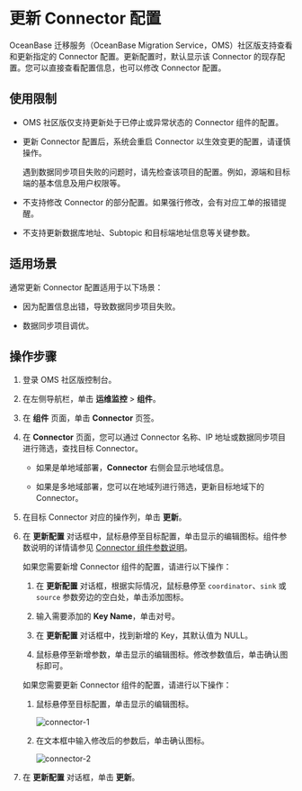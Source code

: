 # 更新 Connector 配置

OceanBase 迁移服务（OceanBase Migration Service，OMS）社区版支持查看和更新指定的 Connector 配置。更新配置时，默认显示该 Connector 的现存配置。您可以直接查看配置信息，也可以修改 Connector 配置。

## 使用限制

* OMS 社区版仅支持更新处于已停止或异常状态的 Connector 组件的配置。
  
* 更新 Connector 配置后，系统会重启 Connector 以生效变更的配置，请谨慎操作。
  
  遇到数据同步项目失败的问题时，请先检查该项目的配置。例如，源端和目标端的基本信息及用户权限等。

* 不支持修改 Connector 的部分配置。如果强行修改，会有对应工单的报错提醒。
  
* 不支持更新数据库地址、Subtopic 和目标端地址信息等关键参数。

## 适用场景

通常更新 Connector 配置适用于以下场景：

* 因为配置信息出错，导致数据同步项目失败。
  
* 数据同步项目调优。

## 操作步骤

1. 登录 OMS 社区版控制台。

2. 在左侧导航栏，单击 **运维监控** \> **组件**。

3. 在 **组件** 页面，单击 **Connector** 页签。

4. 在 **Connector** 页面，您可以通过 Connector 名称、IP 地址或数据同步项目进行筛选，查找目标 Connector。

   * 如果是单地域部署，**Connector** 右侧会显示地域信息。

   * 如果是多地域部署，您可以在地域列进行筛选，更新目标地域下的 Connector。

5. 在目标 Connector 对应的操作列，单击 **更新**。

6. 在 **更新配置** 对话框中，鼠标悬停至目标配置，单击显示的编辑图标。组件参数说明的详情请参见 [Connector 组件参数说明](../../5.description-of-component-parameters/2.connector-parameters/1.rocketmq-destination-parameter-description.md)。

   如果您需要新增 Connector 组件的配置，请进行以下操作：

   1. 在 **更新配置** 对话框，根据实际情况，鼠标悬停至 `coordinator`、`sink` 或 `source` 参数旁边的空白处，单击添加图标。

   2. 输入需要添加的 **Key Name**，单击对号。

   3. 在 **更新配置** 对话框中，找到新增的 Key，其默认值为 NULL。

   4. 鼠标悬停至新增参数，单击显示的编辑图标。修改参数值后，单击确认图标即可。

   如果您需要更新 Connector 组件的配置，请进行以下操作：

   1. 鼠标悬停至目标配置，单击显示的编辑图标。

      ![connector-1](https://obbusiness-private.oss-cn-shanghai.aliyuncs.com/doc/img/oms/oms-enterprise/connector-1.png)

   2. 在文本框中输入修改后的参数后，单击确认图标。

      ![connector-2](https://obbusiness-private.oss-cn-shanghai.aliyuncs.com/doc/img/oms/oms-enterprise/connector-2.png)

7. 在 **更新配置** 对话框，单击 **更新**。
